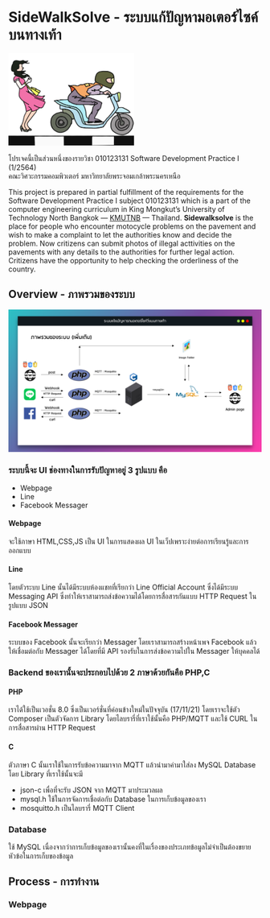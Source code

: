 # SideWalkSolve - ระบบแก้ปัญหามอเตอร์ไซค์บนทางเท้า

<p align="left">
  <img src="https://github.com/iBeamKung/Sidewalksolve/blob/main/image/logo-1500x1100.png?raw=true" width="250">
</p>

โปรเจคนี้เป็นส่วนหนึ่งของรายวิชา 010123131 Software Development Practice I (1/2564)<br />
คณะวิศวะกรรมคอมพิวเตอร์  มหาวิทยาลัยพระจอมเกล้าพระนครเหนือ

This project is prepared in partial fulfillment of the requirements for the Software Development Practice I subject 010123131 which is a part of the computer engineering curriculum in King Mongkut’s University of Technology North Bangkok — <a href="https://www.kmutnb.ac.th/">KMUTNB</a> — Thailand. **Sidewalksolve** is the place for people who encounter motocycle problems on the pavement and wish to make a complaint to let the authorities know and decide the problem. Now critizens can submit photos of illegal acttivities on the pavements with any details to the authorities for further legal action. Critizens have the opportunity to help checking the orderliness of the country.

Overview - ภาพรวมของระบบ
----
<p align="left">
  <img src="https://github.com/iBeamKung/Sidewalksolve/blob/main/image/overview2.png?raw=true">
</p>

### ระบบนี้จะ UI ช่องทางในการรับปัญหาอยู่ 3 รูปแบบ คือ
- Webpage
- Line
- Facebook Messager

#### Webpage
จะใช้ภาษา HTML,CSS,JS เป็น UI ในการแสดงผล UI ในเว็ปเพราะง่ายต่อการเรียนรู้และการออกแบบ

#### Line
โดยตัวระบบ Line นั้นได้มีระบบห้องแชทที่เรียกว่า Line Official Account ซึ่งได้มีระบบ Messaging API ซึ่งทำให้เราสามารถส่งข้อความได้โดยการสื่อสารกันแบบ HTTP Request ในรูปแบบ JSON

#### Facebook Messager
ระบบของ Facebook นั้นจะเรียกว่า Messager โดยเราสามารถสร้างหน้าเพจ Facebook แล้วให้เชื่อมต่อกับ Messager ได้โดยที่มี API รองรับในการส่งข้อความไปใน Messager ให้บุคคลได้

### Backend ของเรานั้นจะประกอบไปด้วย 2 ภาษาด้วยกันคือ PHP,C

#### PHP
เราได้ใช้เป็นเวอชั่น 8.0 ซึ่งเป็นเวอร์ชั่นที่ค่อนข้างใหม่ในปัจจุบัน (17/11/21) โดยเราจะใช้ตัว Composer เป็นตัวจัดการ Library โดยไลบรารี่ที่เราใช้นั้นคือ PHP/MQTT และใช้ CURL ในการสื่อสารผ่าน HTTP Request

#### C
ตัวภาษา C นั้นเราใช้ในการรับข้อความมาจาก MQTT แล้วนำมาค่ามาใส่ลง MySQL Database โดย Library ที่เราใช้นั้นจะมี
- json-c เพื่อที่จะรับ JSON จาก MQTT มาประมวลผล
- mysql.h ใช้ในการจัดการเชื่อต่อกับ Database ในการเก็บข้อมูลของเรา
- mosquitto.h เป็นไลบรารี่ MQTT Client 

### Database
ใช้ MySQL เนื่องจากว่าการเก็บข้อมูลของเรานั้นคงที่ในเรื่องของประเภทข้อมูลไม่จำเป็นต้องขยายหัวข้อในการเก็บของข้อมูล


Process - การทำงาน
----

### Webpage
